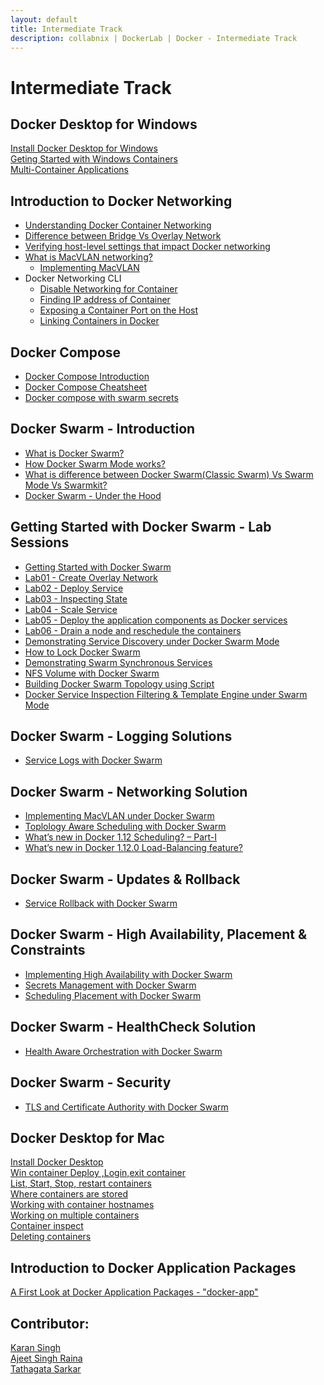 ```yaml
---
layout: default
title: Intermediate Track
description: collabnix | DockerLab | Docker - Intermediate Track
---
```



# Intermediate Track

## Docker Desktop for Windows

[Install Docker Desktop for Windows](./docker-desktop-for-windows/lab01-getting-started.md)<br>
[Geting Started with Windows Containers](./docker-desktop-for-windows/lab02-switching-to-windows-container.md)<br>
[Multi-Container Applications](./docker-desktop-for-windows/lab03-multicontainerapp.md)


## Introduction to Docker Networking

- [Understanding Docker Container Networking](./beginners/dockercontainernetworking.md)
- [Difference between Bridge Vs Overlay Network](./beginners/DiffBridgeVsOverlay.md)
- [Verifying host-level settings that impact Docker networking](./networking/host-settings.md)
- [What is MacVLAN networking?](./macvlan.md)
   - [Implementing MacVLAN](./beginners/macvlan-010.md)
- Docker Networking CLI
  - [Disable Networking for Container](./networking/disableNetworkingToContainer.md)
  - [Finding IP address of Container](./networking/FindingIPaddressofContainer.md)
  - [Exposing a Container Port on the Host](./networking/ExposingContainerPort.md)
  - [Linking Containers in Docker](./networking/LinkingContainersinDocker.md)
 

## Docker Compose

- [Docker Compose Introduction](./docker-compose/README.md)<br>
- [Docker Compose Cheatsheet](./docker-compose/compose-cheatsheet.md)<br>
- [Docker compose with swarm secrets]()<br>

## Docker Swarm - Introduction

- [What is Docker Swarm?](./swarm/what-is-docker-swarm.md)
- [How Docker Swarm Mode works?](./swarm/how-docker-swarm-mode-works.md)
- [What is difference between Docker Swarm(Classic Swarm) Vs Swarm Mode Vs Swarmkit?](./swarm/difference-between-docker-swarm-vs-swarm-mode-vs-swarmkit.md)
- [Docker Swarm - Under the Hood](http://collabnix.com/docker-1-12-swarm-mode-under-the-hood/)

## Getting Started with Docker Swarm - Lab Sessions

- [Getting Started with Docker Swarm](./swarm/README.md)
- [Lab01 - Create Overlay Network](./swarm/lab01-creating-overlay-network.md)
- [Lab02 - Deploy Service](./swarm/lab02-deploy-services.md)
- [Lab03 - Inspecting State](./swarm/lab03-inspecting-state.md)
- [Lab04 - Scale Service](./swarm/lab04-scale-services.md)
- [Lab05 - Deploy the application components as Docker services](./swarm/lab05-deploy-application-components-as-docker-services.md)
- [Lab06 - Drain a node and reschedule the containers](./swarm/lab06-drain-a-node-and-reschedule-the-containers.md)
- [Demonstrating Service Discovery under Docker Swarm Mode](http://collabnix.com/how-service-discovery-works-under-docker-1-12/)
- [How to Lock Docker Swarm]()
- [Demonstrating Swarm Synchronous Services]()
- [NFS Volume with Docker Swarm]()
- [ Building Docker Swarm Topology using Script ]()
- [Docker Service Inspection Filtering & Template Engine under Swarm Mode](http://collabnix.com/understanding-swarm-mode-filtering/)


## Docker Swarm - Logging Solutions

- [Service Logs with Docker Swarm]()

## Docker Swarm - Networking Solution


- [Implementing MacVLAN under Docker Swarm](https://collabnix.com/docker-17-06-swarm-mode-now-with-macvlan-support/)
- [Toplology Aware Scheduling with Docker Swarm](https://collabnix.com/demonstrating-topology-aware-scheduling-under-docker-17-05-swarm-mode/)
- [What’s new in Docker 1.12 Scheduling? – Part-I](http://collabnix.com/whats-new-in-docker-1-12-scheduling-part-i/)
- [What’s new in Docker 1.12.0 Load-Balancing feature?](http://collabnix.com/whats-new-in-docker-1-12-0-load-balancing/)

## Docker Swarm - Updates & Rollback


- [Service Rollback with Docker Swarm]()


## Docker Swarm - High Availability, Placement & Constraints

- [Implementing High Availability with Docker Swarm]()
- [Secrets Management with Docker Swarm]()
- [Scheduling Placement with Docker Swarm]()

## Docker Swarm - HealthCheck Solution

- [Health Aware Orchestration with Docker Swarm]()


## Docker Swarm - Security


- [TLS and Certificate Authority with Docker Swarm]()



## Docker Desktop for Mac

[Install Docker Desktop]()<br>
[Win container Deploy ,Login,exit container]()<br>
[List, Start, Stop, restart containers]()<br>
[Where containers are stored]()<br>
[Working with container hostnames]()<br>
[Working on multiple containers]()<br>
[Container inspect]()<br>
[Deleting containers]()<br>

## Introduction to Docker Application Packages

[A First Look at Docker Application Packages - "docker-app" ](./docker-app/introduction.md)


## Contributor:

[Karan Singh](karangandhi0007@gmail.com)<br>
[Ajeet Singh Raina](ajeetraina@gmail.com)<br>
[Tathagata Sarkar](amitatha82@yahoo.com)
